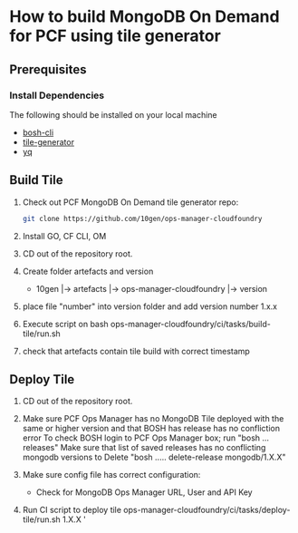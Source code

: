 # How to build MongoDB On Demand for PCF using tile generator

## Prerequisites

### Install Dependencies

The following should be installed on your local machine
- [bosh-cli](https://bosh.io/docs/cli-v2.html)
- [tile-generator](https://github.com/emiloserdov/tile-generator)
- [yq](https://github.com/mikefarah/yq)

## Build Tile

1. Check out PCF MongoDB On Demand tile generator repo:

    ```bash
    git clone https://github.com/10gen/ops-manager-cloudfoundry

    ```
2. Install GO, CF CLI, OM

3. CD out of the repository root.

4. Create folder artefacts and version
    - 10gen
    |-> artefacts
    |-> ops-manager-cloudfoundry
    |-> version


5. place file "number" into version folder and add version number 1.x.x


6. Execute script on bash ops-manager-cloudfoundry/ci/tasks/build-tile/run.sh


7. check that artefacts contain tile build with correct timestamp

## Deploy Tile

1. CD out of the repository root.

2. Make sure PCF Ops Manager has no MongoDB Tile deployed with the same or higher version and that BOSH has release has no confliction error
    To check BOSH login to PCF Ops Manager box; run "bosh ... releases"
    Make sure that list of saved releases has no conflicting mongodb versions
    to Delete "bosh ..... delete-release mongodb/1.X.X"

3. Make sure config file has correct configuration:
    - Check for MongoDB Ops Manager URL, User and API Key

4. Run CI script to deploy tile ops-manager-cloudfoundry/ci/tasks/deploy-tile/run.sh 1.X.X '<pcf-opsManager-password>

